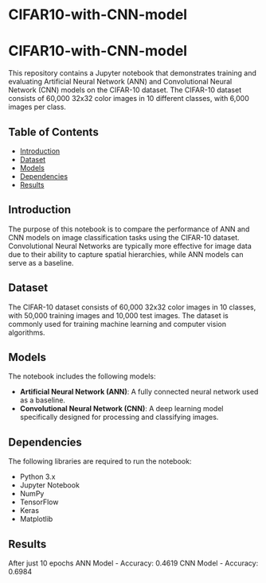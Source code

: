 # CIFAR10-with-CNN-model
# CIFAR10-with-CNN-model

This repository contains a Jupyter notebook that demonstrates training and evaluating Artificial Neural Network (ANN) and Convolutional Neural Network (CNN) models on the CIFAR-10 dataset. The CIFAR-10 dataset consists of 60,000 32x32 color images in 10 different classes, with 6,000 images per class.

## Table of Contents
- [Introduction](#introduction)
- [Dataset](#dataset)
- [Models](#models)
- [Dependencies](#dependencies)
- [Results](#results)
  
## Introduction
The purpose of this notebook is to compare the performance of ANN and CNN models on image classification tasks using the CIFAR-10 dataset. Convolutional Neural Networks are typically more effective for image data due to their ability to capture spatial hierarchies, while ANN models can serve as a baseline.

## Dataset
The CIFAR-10 dataset consists of 60,000 32x32 color images in 10 classes, with 50,000 training images and 10,000 test images. The dataset is commonly used for training machine learning and computer vision algorithms.

## Models
The notebook includes the following models:
- **Artificial Neural Network (ANN)**: A fully connected neural network used as a baseline.
- **Convolutional Neural Network (CNN)**: A deep learning model specifically designed for processing and classifying images.

## Dependencies
The following libraries are required to run the notebook:
- Python 3.x
- Jupyter Notebook
- NumPy
- TensorFlow
- Keras
- Matplotlib

## Results
After just 10 epochs
ANN Model - Accuracy: 0.4619
CNN Model - Accuracy: 0.6984
